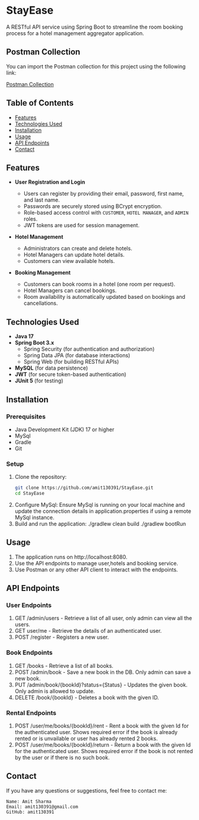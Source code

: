 # StayEase
A RESTful API service using Spring Boot to streamline the room booking process for a hotel management aggregator application.

## Postman Collection

You can import the Postman collection for this project using the following link:

[Postman Collection](https://elements.getpostman.com/redirect?entityId=30015848-f1213d2f-037b-4ecb-8d1a-25bb4925831c&entityType=collection)

## Table of Contents
- [Features](#features)
- [Technologies Used](#technologies-used)
- [Installation](#installation)
- [Usage](#usage)
- [API Endpoints](#api-endpoints)
- [Contact](#contact)

## Features
- **User Registration and Login**
  - Users can register by providing their email, password, first name, and last name.
  - Passwords are securely stored using BCrypt encryption.
  - Role-based access control with `CUSTOMER`, `HOTEL MANAGER`, and `ADMIN` roles.
  - JWT tokens are used for session management.

- **Hotel Management**
  - Administrators can create and delete hotels.
  - Hotel Managers can update hotel details.
  - Customers can view available hotels.

- **Booking Management**
  - Customers can book rooms in a hotel (one room per request).
  - Hotel Managers can cancel bookings.
  - Room availability is automatically updated based on bookings and cancellations.

## Technologies Used
- **Java 17**
- **Spring Boot 3.x**
  - Spring Security (for authentication and authorization)
  - Spring Data JPA (for database interactions)
  - Spring Web (for building RESTful APIs)
- **MySQL** (for data persistence)
- **JWT** (for secure token-based authentication)
- **JUnit 5** (for testing)


## Installation
### Prerequisites
- Java Development Kit (JDK) 17 or higher
- MySql
- Gradle
- Git

### Setup
1. Clone the repository:
   ```bash
   git clone https://github.com/amit130391/StayEase.git
   cd StayEase
2. Configure MySql:
   Ensure MySql is running on your local machine and update the connection details in application.properties if using a remote MySql instance.
3. Build and run the application:
   ./gradlew clean build
   ./gradlew bootRun

## Usage
1. The application runs on http://localhost:8080.
2. Use the API endpoints to manage user,hotels and booking service.
3. Use Postman or any other API client to interact with the endpoints.

## API Endpoints
### User Endpoints
1. GET /admin/users - Retrieve a list of all user, only admin can view all the users.
2. GET user/me - Retrieve the details of an authenticated user.
3. POST /register - Registers a new user.
### Book Endpoints
1. GET /books - Retrieve a list of all books.
2. POST /admin/book - Save a new book in the DB. Only admin can save a new book.
3. PUT /admin/book/{bookId}?status={Status} - Updates the given book. Only admin is allowed to update.
4. DELETE /book/{bookId} - Deletes a book with the given ID.
### Rental Endpoints
1. POST /user/me/books/{bookId}/rent - Rent a book with the given Id for the authenticated user. Shows required error if the book is already rented or is unvailable or user has already rented 2 books. 
2. POST /user/me/books/{bookId}/return - Return a book with the given Id for the authenticated user. Shows required error if the book is not rented by the user or if there is no such book.
   
## Contact
If you have any questions or suggestions, feel free to contact me:

    Name: Amit Sharma
    Email: amit130391@gmail.com
    GitHub: amit130391 
